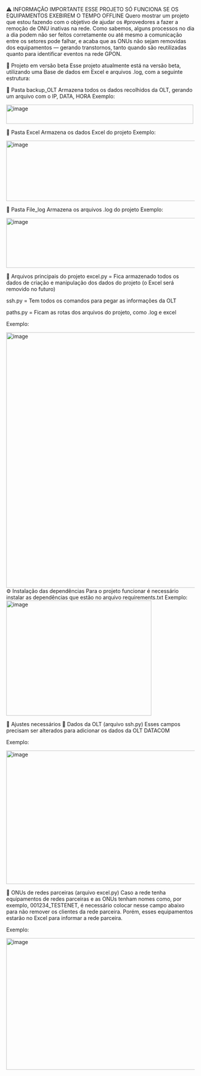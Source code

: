 ⚠️ INFORMAÇÃO IMPORTANTE
ESSE PROJETO SÓ FUNCIONA SE OS EQUIPAMENTOS EXEBIREM O TEMPO OFFLINE
Quero mostrar um projeto que estou fazendo com o objetivo de ajudar os #provedores a fazer a remoção de ONU inativas na rede.
Como sabemos, alguns processos no dia a dia podem não ser feitos corretamente ou até mesmo a comunicação entre os setores pode falhar, e acaba que as ONUs não sejam removidas dos equipamentos — gerando transtornos, tanto quando são reutilizadas quanto para identificar eventos na rede GPON.

🔄 Projeto em versão beta
Esse projeto atualmente está na versão beta, utilizando uma Base de dados em Excel e arquivos .log, com a seguinte estrutura:

📁 Pasta backup_OLT
Armazena todos os dados recolhidos da OLT, gerando um arquivo com o IP, DATA, HORA
Exemplo:

<img width="500" height="51" alt="image" src="https://github.com/user-attachments/assets/9095fdbe-59e0-4f06-9488-d2da0823057b" />


📁 Pasta Excel
Armazena os dados Excel do projeto
Exemplo:

<img width="523" height="161" alt="image" src="https://github.com/user-attachments/assets/ec522c5b-7535-4948-84fd-1d369a4d0dbc" />

📁 Pasta File_log
Armazena os arquivos .log do projeto
Exemplo:

<img width="510" height="133" alt="image" src="https://github.com/user-attachments/assets/1ec7a9c4-fe1f-42b7-97eb-ab07e62553d6" />

📄 Arquivos principais do projeto
excel.py = Fica armazenado todos os dados de criação e manipulação dos dados do projeto (o Excel será removido no futuro)

ssh.py = Tem todos os comandos para pegar as informações da OLT

paths.py = Ficam as rotas dos arquivos do projeto, como .log e excel

Exemplo:

<img width="1275" height="681" alt="image" src="https://github.com/user-attachments/assets/903c15cd-2478-409d-925c-c09361297cfb" />
⚙️ Instalação das dependências
Para o projeto funcionar é necessário instalar as dependências que estão no arquivo requirements.txt
Exemplo:

<img width="388" height="307" alt="image" src="https://github.com/user-attachments/assets/5d648114-f196-4f6a-b076-7f91695e4005" />

🔧 Ajustes necessários
📌 Dados da OLT (arquivo ssh.py)
Esses campos precisam ser alterados para adicionar os dados da OLT DATACOM

Exemplo:

<img width="776" height="356" alt="image" src="https://github.com/user-attachments/assets/37ec5b19-8893-4558-8b79-2c8d6121af6a" />


📌 ONUs de redes parceiras (arquivo excel.py)
Caso a rede tenha equipamentos de redes parceiras e as ONUs tenham nomes como, por exemplo, 001234_TESTENET, é necessário colocar nesse campo abaixo para não remover os clientes da rede parceira.
Porém, esses equipamentos estarão no Excel para informar a rede parceira.

Exemplo:

<img width="1387" height="351" alt="image" src="https://github.com/user-attachments/assets/55101053-7f5c-4d91-84a7-4a97ff732923" />

